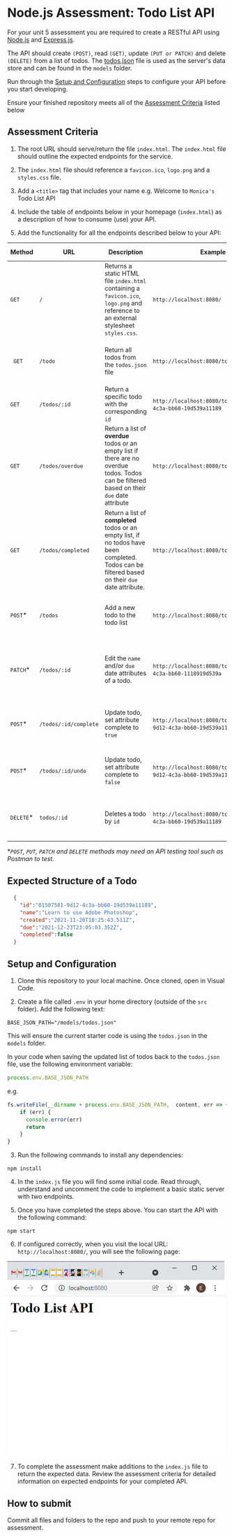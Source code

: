 # Node.js Assessment: Todo List API

For your unit 5 assessment you are required to create a RESTful API  using [Node.js](https://nodejs.org/en/) and [Express.js](https://expressjs.com/).

The API should create `(POST)`, read `(GET)`, update `(PUT or PATCH)` and delete `(DELETE)` from a list of todos. The [todos.json](src/models/todos.json) file is used as the server's data store and can be found in the `models` folder.

Run through the [Setup and Configuration](#setup-and-configuration) steps to configure your API before you start developing.

Ensure your finished repository meets all of the [Assessment Criteria](#assessment-criteria) listed below

## Assessment Criteria

1. The root URL should serve/return the file `index.html`. The `index.html` file should outline the expected endpoints for the service.

1. The `index.html` file should reference a `favicon.ico`, `logo.png` and a `styles.css` file.

1. Add a `<title>` tag that includes your name e.g. Welcome to `Monica's` Todo List API

1. Include the table of endpoints below in your homepage (`index.html`) as a description of how to consume (use) your API.

1. Add the functionality for all the endpoints described below to your API:

| Method | URL | Description | Example URL | Request Body | Status Code | Response Body |
|---|---|---|---|---|---|---|
| `GET` | `/`| Returns a static HTML file `index.html` containing a `favicon.ico`, `logo.png` and reference to an external stylesheet `styles.css`. | `http://localhost:8080/` | | 200 | HTML page|
|` GET` | `/todo` | Return all todos from the `todos.json` file  | `http://localhost:8080/todo` | | 200 | `[{"id":"01507581-9d12-4c3a-bb60-19d539a11189","name":"Learn to use Adobe Photoshop","created":"2021-11-20T18:25:43.511Z","due":"2021-12-23T23:05:03.352Z","completed":false}, {...}, {...} ]` |
| `GET` | `/todos/:id` | Return a specific todo with the corresponding `id` | `http://localhost:8080/todos/01507581-9d12-4c3a-bb60-19d539a11189` | | 200 or 404 if id not found | `{"id":"01507581-9d12-4c3a-bb60-19d539a11189","name":"Learn to use Adobe Photoshop","created":"2021-11-20T18:25:43.511Z","due":"2021-12-23T23:05:03.352Z","completed":false}` |
| `GET` | `/todos/overdue` | Return a list of __overdue__ todos or an empty list if there are no overdue todos. Todos can be filtered based on their `due` date attribute |`http://localhost:8080/todos/overdue` | | 200 |`[]` or `[{todo1},{todo2},{...}]` |
| `GET` | `/todos/completed` | Return a list of __completed__ todos or an empty list, if no todos have been completed. Todos can be filtered based on their `due` date attribute. | `http://localhost:8080/todos/completed` | | 200 | `[]` or `[{todo1},{todo2},{...}]` |
| `POST`* | `/todos` | Add a new todo to the todo list | `http://localhost:8080/todos` | `{'name' : 'Buy oatmilk x 2', 'due':'2021-11-20T18:25:43.511Z'}` | 201 (Created), 400 if incorrect data submitted| |
| `PATCH`* | `/todos/:id` | Edit the `name` and/or `due` date attributes of a todo.  | `http://localhost:8080/todos/:9d127581-0150-4c3a-bb60-1118919d539a` | `{"name":"Buy 3 Cartons of Oat Milk","due":"2021-12-23T18:25:43.511Z"}` | 200 (OK) or 400 (Bad Request) if invalid id or request attributes |  | `http://localhost:8080/todos/01507581-9d12-4c3a-bb60-19d539a11189` | | 200 | |
| `POST`* | `/todos/:id/complete` | Update todo, set attribute complete to `true` | `http://localhost:8080/todos/todos/01507581-9d12-4c3a-bb60-19d539a11189/complete` | | 200 (OK) or 400 (Bad Request) if invalid id | |
| `POST`* | `/todos/:id/undo` | Update todo, set attribute complete to `false` |`http://localhost:8080/todos/todos/01507581-9d12-4c3a-bb60-19d539a11189/undo` | | 200 (OK) or 400 (Bad Request) if invalid id | |
| `DELETE`* | `todos/:id` | Deletes a todo by `id` |`http://localhost:8080/todos/01507581-9d12-4c3a-bb60-19d539a11189` | | 200 (OK) or 400 (Bad Request) if invalid id | |

*_`POST`, `PUT`, `PATCH` and `DELETE` methods may need an API testing tool such as Postman to test._

## Expected Structure of a Todo

```json
  {
    "id":"01507581-9d12-4c3a-bb60-19d539a11189",
    "name":"Learn to use Adobe Photoshop",
    "created":"2021-11-20T18:25:43.511Z",
    "due":"2021-12-23T23:05:03.352Z",
    "completed":false
  }
```

## Setup and Configuration

1. Clone this repository to your local machine. Once cloned, open in Visual Code.

2. Create a file called `.env` in your home directory (outside of the `src` folder). Add the following text:

```
BASE_JSON_PATH="/models/todos.json"
```

This will ensure the current starter code is using the `todos.json` in the `models` folder.

In your code when saving the updated list of todos back to the `todos.json` file, use the following environment variable:

```javascript
process.env.BASE_JSON_PATH
```
e.g.
```javascript
fs.writeFile(__dirname + process.env.BASE_JSON_PATH,  content, err => {
    if (err) {
      console.error(err)
      return
    }
}
```

3. Run the following commands to install any dependencies:

```
npm install
```

4. In the `index.js` file you will find some initial code. Read through, understand and uncomment the code to implement a basic static server with two endpoints.

1. Once you have completed the steps above. You can start the API with the following command:

```
npm start
```

6. If configured correctly, when you visit the local URL: `http://localhost:8080/`, you will see the following page:

![index.html API Homepage](node-assessment.png "Title")

7. To complete the assessment make additions to the `index.js` file to return the expected data. Review the assessment criteria for detailed information on expected endpoints for your completed API.

## How to submit

Commit all files and folders to the repo and push to your remote repo for assessment.



